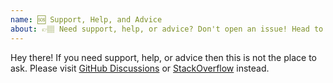 ```yaml
---
name: 🆘 Support, Help, and Advice
about: 👉🏽 Need support, help, or advice? Don't open an issue! Head to https://github.com/webpack/webpack/discussions or StackOverflow
---
```


Hey there! If you need support, help, or advice then this is not the place to ask.
Please visit [GitHub Discussions](https://github.com/webpack/webpack/discussions) or [StackOverflow](https://stackoverflow.com/questions/tagged/webpack) instead.
